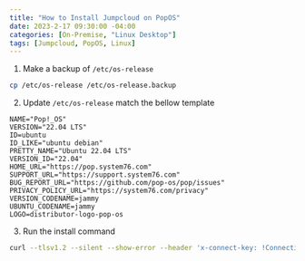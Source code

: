 ```yaml
---
title: "How to Install Jumpcloud on PopOS"
date: 2023-2-17 09:30:00 -04:00
categories: [On-Premise, "Linux Desktop"]
tags: [Jumpcloud, PopOS, Linux]
---
```

1. Make a backup of `/etc/os-release`
```bash
cp /etc/os-release /etc/os-release.backup
```

2. Update `/etc/os-release` match the bellow template
```
NAME="Pop!_OS"
VERSION="22.04 LTS"
ID=ubuntu
ID_LIKE="ubuntu debian"
PRETTY_NAME="Ubuntu 22.04 LTS"
VERSION_ID="22.04"
HOME_URL="https://pop.system76.com"
SUPPORT_URL="https://support.system76.com"
BUG_REPORT_URL="https://github.com/pop-os/pop/issues"
PRIVACY_POLICY_URL="https://system76.com/privacy"
VERSION_CODENAME=jammy
UBUNTU_CODENAME=jammy
LOGO=distributor-logo-pop-os
```

3. Run the install command
```bash
curl --tlsv1.2 --silent --show-error --header 'x-connect-key: !ConnectionKey' https://kickstart.jumpcloud.com/Kickstart | sudo bash
```